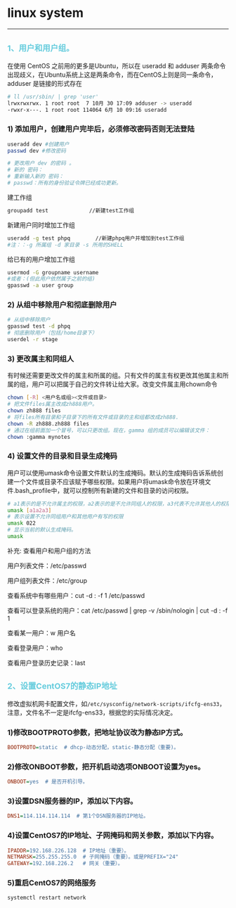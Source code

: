 # **linux system**

---

## <font color="#66ccdd" size="4"> 1、用户和用户组。</font>

在使用 CentOS 之前用的更多是Ubuntu，所以在 useradd 和 adduser 两条命令出现歧义，在Ubuntu系统上这是两条命令，而在CentOS上则是同一条命令，adduser 是链接的形式存在

```sh
# ll /usr/sbin/ | grep 'user'
lrwxrwxrwx. 1 root root  7 10月 30 17:09 adduser -> useradd
-rwxr-x---. 1 root root 114064 6月 10 09:16 useradd
```

### 1) 添加用户，创建用户完毕后，必须修改密码否则无法登陆

```sh
useradd dev #创建用户
passwd dev #修改密码

# 更改用户 dev 的密码 。
# 新的 密码：
# 重新输入新的 密码：
# passwd：所有的身份验证令牌已经成功更新。
```

建工作组
```sh
groupadd test             //新建test工作组
```

新建用户同时增加工作组
```sh
useradd -g test phpq        //新建phpq用户并增加到test工作组
#注：：-g 所属组 -d 家目录 -s 所用的SHELL
```

给已有的用户增加工作组
```sh
usermod -G groupname username
#或者：(但此用户依然属于之前的组)
gpasswd -a user group
```

### 2) 从组中移除用户和彻底删除用户
```sh
# 从组中移除用户
gpasswd test -d phpq
# 彻底删除用户（包括/home目录下）
userdel -r stage
```

### 3) 更改属主和同组人

有时候还需要更改文件的属主和所属的组。只有文件的属主有权更改其他属主和所属的组，用户可以把属于自己的文件转让给大家。改变文件属主用chown命令

```sh
chown [-R] <用户名或组><文件或目录>
# 把文件files属主改成zh888用户。
chown zh888 files
# 将files所有目录和子目录下的所有文件或目录的主和组都改成zh888.
chown -R zh888.zh888 files
# 通过在组前面加一个冒号，可以只更改组。现在，gamma 组的成员可以编辑该文件：
chown :gamma mynotes
```

### 4) 设置文件的目录和目录生成掩码

用户可以使用umask命令设置文件默认的生成掩码。默认的生成掩码告诉系统创建一个文件或目录不应该赋予哪些权限。如果用户将umask命令放在环境文件.bash_profile中，就可以控制所有新建的文件和目录的访问权限。

```sh
# a1表示的是不允许属主的权限，a2表示的是不允许同组人的权限，a3代表不允许其他人的权限。
umask [a1a2a3]
# 表示设置不允许同组用户和其他用户有写的权限
umask 022
# 显示当前的默认生成掩码。
umask
```

补充: 查看用户和用户组的方法


用户列表文件：/etc/passwd

用户组列表文件：/etc/group

查看系统中有哪些用户：cut -d : -f 1 /etc/passwd

查看可以登录系统的用户：cat /etc/passwd | grep -v /sbin/nologin | cut -d : -f 1

查看某一用户：w 用户名

查看登录用户：who

查看用户登录历史记录：last


## <font color="#66ccdd" size="4"> 2、设置CentOS7的静态IP地址 </font>

修改虚拟机网卡配置文件，如`/etc/sysconfig/network-scripts/ifcfg-ens33`，注意，文件名不一定是ifcfg-ens33，根据您的实际情况决定。

### 1)修改BOOTPROTO参数，把地址协议改为静态IP方式。
```ini
BOOTPROTO=static  # dhcp-动态分配，static-静态分配（重要)。
```
### 2)修改ONBOOT参数，把开机启动选项ONBOOT设置为yes。
```ini
ONBOOT=yes  # 是否开机引导。
```
### 3)设置DSN服务器的IP，添加以下内容。
```ini
DNS1=114.114.114.114  # 第1个DSN服务器的IP地址。
```
### 4)设置CentOS7的IP地址、子网掩码和网关参数，添加以下内容。
```ini
IPADDR=192.168.226.128  # IP地址（重要）。
NETMARSK=255.255.255.0  # 子网掩码（重要）。或是PREFIX="24"
GATEWAY=192.168.226.2   # 网关（重要）。
```

### 5)重启CentOS7的网络服务
```sh
systemctl restart network
```
